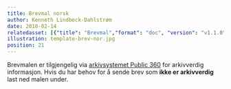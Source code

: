 ```yaml
---
title: Brevmal norsk
author: Kenneth Lindbeck-Dahlstrøm
date: 2018-02-14
relatedasset: [{"title": "Brevmal","format": "doc", "version": "v1.1.0", "formathelpertext": "", "file": "brevmal"},{"title": "Brevmal","format": "ott", "version": "v1.1.0", "formathelpertext": "", "file": "brevmal"}]
illustration: template-brev-nor.jpg
position: 21
---
```


Brevmalen er tilgjengelig via [arkivsystemet Public 360](https://hiof.p360.uninett.no/) for arkivverdig informasjon. Hvis du har behov for å sende brev som **ikke er arkivverdig** last ned malen under.
